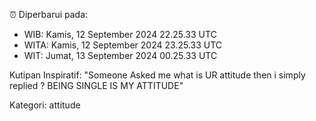 ⏰ Diperbarui pada:
- WIB: Kamis, 12 September 2024 22.25.33 UTC
- WITA: Kamis, 12 September 2024 23.25.33 UTC
- WIT: Jumat, 13 September 2024 00.25.33 UTC

Kutipan Inspiratif:
"Someone Asked me what is UR attitude then i simply replied ? BEING SINGLE IS MY ATTITUDE"


Kategori: attitude

